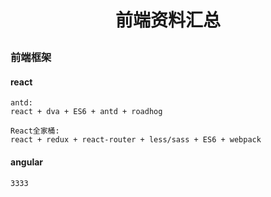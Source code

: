 # <p align='center'>前端资料汇总</p>

### 前端框架
#### react
```
antd:
react + dva + ES6 + antd + roadhog
```
```
React全家桶:
react + redux + react-router + less/sass + ES6 + webpack  
```
#### angular

```
3333
```
    
        

        







